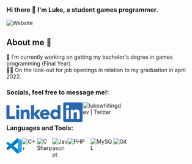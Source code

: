 ### Hi there 👋 I'm Luke, a student games programmer.

![Website](https://img.shields.io/website?down_color=red&down_message=offline&label=portfolio&style=flat-square&up_color=lime-green&up_message=online&url=https%3A%2F%2Flukewhitingdev.me)

## About me 👾

🔭 I’m currently working on getting my bachelor's degree in games programming (Final Year). <br />
👨‍🎓 On the look-out for job openings in relation to my graduation in april 2022. 

### Socials, feel free to message me!:

<a href="https://www.linkedin.com/in/luke-whiting-6463a6173/"><img align="left" alt="lukewhitinlinkedin | LinkedIn" width="200px" src="https://github.com/lukewhitingdev/lukewhitingdev/blob/582b70b9477f205a206c32df11eb151bd57b433b/Linkedin-icon.png" /></a>
<a href="https://twitter.com/lukewhitingdev"><img align="left" alt="lukewhitingdev | Twitter" width="100px" height="50px" src="https://cdn.jsdelivr.net/gh/devicons/devicon/icons/twitter/twitter-original.svg" /></a>

<br />
<br />

### Languages and Tools:
<img align="left" alt="Visual Studio Code" width="40px" src="https://raw.githubusercontent.com/github/explore/80688e429a7d4ef2fca1e82350fe8e3517d3494d/topics/visual-studio-code/visual-studio-code.png" />
<img align="left" alt="C++" width="40px" src="https://raw.githubusercontent.com/jmnote/z-icons/master/svg/cpp.svg" />
<img align="left" alt="C Sharp" width="40px" src="https://raw.githubusercontent.com/jmnote/z-icons/master/svg/csharp.svg" />
<img align="left" alt="Javascript" width="40px" src="https://raw.githubusercontent.com/jmnote/z-icons/master/svg/javascript.svg" />
<img align="left" alt="PHP" width="60px" height="45px" src="https://raw.githubusercontent.com/jmnote/z-icons/master/svg/php.svg" />
<img align="left" alt="MySQL" width="60px" height="50px" src="https://cdn.jsdelivr.net/gh/devicons/devicon/icons/mysql/mysql-original-wordmark.svg" />
<img align="left" alt="Git" width="40px" src="https://cdn.jsdelivr.net/gh/devicons/devicon/icons/git/git-plain.svg" />
